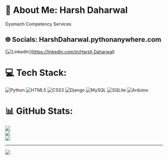 # 💫 About Me: Harsh Daharwal
Dysmech Competency Services 


## 🌐 Socials: HarshDaharwal.pythonanywhere.com
[![LinkedIn](https://img.shields.io/badge/LinkedIn-%230077B5.svg?logo=linkedin&logoColor=white)]([https://linkedin.com/in/Harsh Daharwal](https://www.linkedin.com/in/harsh-daharwal-24b028181/)) 

# 💻 Tech Stack:
![Python](https://img.shields.io/badge/python-3670A0?style=for-the-badge&logo=python&logoColor=ffdd54) ![HTML5](https://img.shields.io/badge/html5-%23E34F26.svg?style=for-the-badge&logo=html5&logoColor=white) ![CSS3](https://img.shields.io/badge/css3-%231572B6.svg?style=for-the-badge&logo=css3&logoColor=white) ![Django](https://img.shields.io/badge/django-%23092E20.svg?style=for-the-badge&logo=django&logoColor=white) ![MySQL](https://img.shields.io/badge/mysql-%2300f.svg?style=for-the-badge&logo=mysql&logoColor=white) ![SQLite](https://img.shields.io/badge/sqlite-%2307405e.svg?style=for-the-badge&logo=sqlite&logoColor=white) ![Arduino](https://img.shields.io/badge/-Arduino-00979D?style=for-the-badge&logo=Arduino&logoColor=white)
# 📊 GitHub Stats:
![](https://github-readme-stats.vercel.app/api?username=HDharsh30&theme=tokyonight&hide_border=false&include_all_commits=false&count_private=false)<br/>
![](https://github-readme-streak-stats.herokuapp.com/?user=HDharsh30&theme=tokyonight&hide_border=false)<br/>
![](https://github-readme-stats.vercel.app/api/top-langs/?username=HDharsh30&theme=tokyonight&hide_border=false&include_all_commits=false&count_private=false&layout=compact)

---
[![](https://visitcount.itsvg.in/api?id=HDharsh30&icon=0&color=0)](https://visitcount.itsvg.in)

<!-- Proudly created with GPRM ( https://gprm.itsvg.in ) -->
